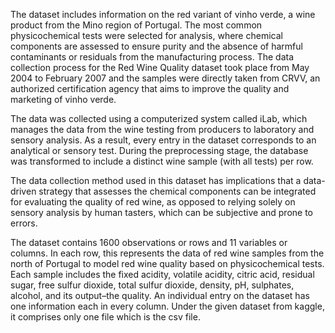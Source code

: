 The dataset includes information on the red variant of vinho verde, a wine product from the Mino region of Portugal. The most common physicochemical tests were selected for analysis, where chemical components are assessed to ensure purity and the absence of harmful contaminants or residuals from the manufacturing process. The data collection process for the Red Wine Quality dataset took place from May 2004 to February 2007 and the samples were directly taken from CRVV, an authorized certification agency that aims to improve the quality and marketing of vinho verde.

The data was collected using a computerized system called iLab, which manages the data from the wine testing from producers to laboratory and sensory analysis. As a result, every entry in the dataset corresponds to an analytical or sensory test. During the preprocessing stage, the database was transformed to include a distinct wine sample (with all tests) per row.

The data collection method used in this dataset has implications that a data-driven strategy that assesses the chemical components can be integrated for evaluating the quality of red wine, as opposed to relying solely on sensory analysis by human tasters, which can be subjective and prone to errors.

The dataset contains 1600 observations or rows and 11 variables or columns. In each row, this represents the data of red wine samples from the north of Portugal to model red wine quality based on physicochemical tests. Each sample includes the fixed acidity, volatile acidity, citric acid, residual sugar, free sulfur dioxide, total sulfur dioxide, density, pH, sulphates, alcohol, and its output–the quality. An individual entry on the dataset has one information each in every column. Under the given dataset from kaggle, it comprises only one file which is the csv file.